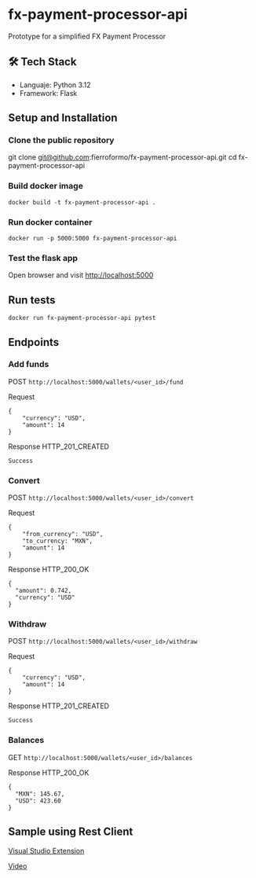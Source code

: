 # fx-payment-processor-api
Prototype for a simplified FX Payment Processor

## 🛠️ Tech Stack
- Languaje: Python 3.12
- Framework: Flask

## Setup and Installation

### Clone the public repository
git clone git@github.com:fierroformo/fx-payment-processor-api.git
cd fx-payment-processor-api

### Build docker image
`docker build -t fx-payment-processor-api .`


### Run docker container
`docker run -p 5000:5000 fx-payment-processor-api`

### Test the flask app
Open browser and visit [http://localhost:5000](http://localhost:5000)

## Run tests
`docker run fx-payment-processor-api pytest`

## Endpoints

### Add funds
POST `http://localhost:5000/wallets/<user_id>/fund`

Request
```
{
    "currency": "USD",
    "amount": 14
}
```

Response HTTP_201_CREATED
```
Success
```

### Convert
POST `http://localhost:5000/wallets/<user_id>/convert`

Request
```
{
    "from_currency": "USD",
    "to_currency: "MXN",
    "amount": 14
}
```

Response HTTP_200_OK
```
{
  "amount": 0.742,
  "currency": "USD"
}
```

### Withdraw
POST `http://localhost:5000/wallets/<user_id>/withdraw`

Request
```
{
    "currency": "USD",
    "amount": 14
}
```

Response HTTP_201_CREATED
```
Success
```

### Balances
GET `http://localhost:5000/wallets/<user_id>/balances`

Response HTTP_200_OK
```
{
  "MXN": 145.67,
  "USD": 423.60
}
```

## Sample using Rest Client
[Visual Studio Extension](https://marketplace.visualstudio.com/items?itemName=humao.rest-client)

[Video](https://github.com/fierroformo/fx-payment-processor-api/blob/main/sample_requests.webm)
